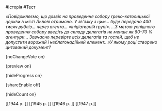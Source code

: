 #Історія #Тест

*«Повідомляємо, що дозвіл на проведення собору греко-католицької церкви в місті Львові отримано. У зв’язку з цим… буде передано 400 тисяч рублів… через агента… «ініціативній групі». …З метою успішного проведення собору введіть до складу делегатів не менше як 60–70 % агентури... Завчасно перевірте всіх делегатів та гостей, щоб не допустити ворожий і неблагонадійний елемент…»У якому році створено цитований документ?*

{noChangeVote on}

{preview on}

{hideProgress on}

{shareEnable off}

{hideCount on}

[[1944 р. ]]
[[1945 р. ]]
[[1946 р. ]]
[[1947 р.]]
